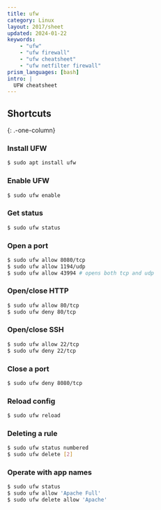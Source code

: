 ```yaml
---
title: ufw
category: Linux
layout: 2017/sheet
updated: 2024-01-22
keywords:
    - "ufw"
    - "ufw firewall"
    - "ufw cheatsheet"
    - "ufw netfilter firewall"
prism_languages: [bash]
intro: |
  UFW cheatsheet
---
```


Shortcuts
---------
{: .-one-column}

### Install UFW

```bash
$ sudo apt install ufw
```

### Enable UFW

```bash
$ sudo ufw enable
```

### Get status

```bash
$ sudo ufw status
```

### Open a port

```bash
$ sudo ufw allow 8080/tcp
$ sudo ufw allow 1194/udp
$ sudo ufw allow 43994 # opens both tcp and udp
```

### Open/close HTTP

```bash
$ sudo ufw allow 80/tcp
$ sudo ufw deny 80/tcp
```

### Open/close SSH

```bash
$ sudo ufw allow 22/tcp
$ sudo ufw deny 22/tcp
```

### Close a port

```bash
$ sudo ufw deny 8080/tcp
```

### Reload config

```bash
$ sudo ufw reload
```

### Deleting a rule

```bash
$ sudo ufw status numbered
$ sudo ufw delete [2]
```

### Operate with app names

```bash
$ sudo ufw status
$ sudo ufw allow 'Apache Full'
$ sudo ufw delete allow 'Apache'
```
